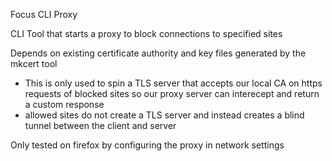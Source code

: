 Focus CLI Proxy

CLI Tool that starts a proxy to block connections to specified sites

Depends on existing certificate authority and key files generated by the mkcert tool
- This is only used to spin a TLS server that accepts our local CA on https requests of blocked sites so our proxy server can interecept and return a custom response
- allowed sites do not create a TLS server and instead creates a blind tunnel between the client and server

Only tested on firefox by configuring the proxy in network settings
